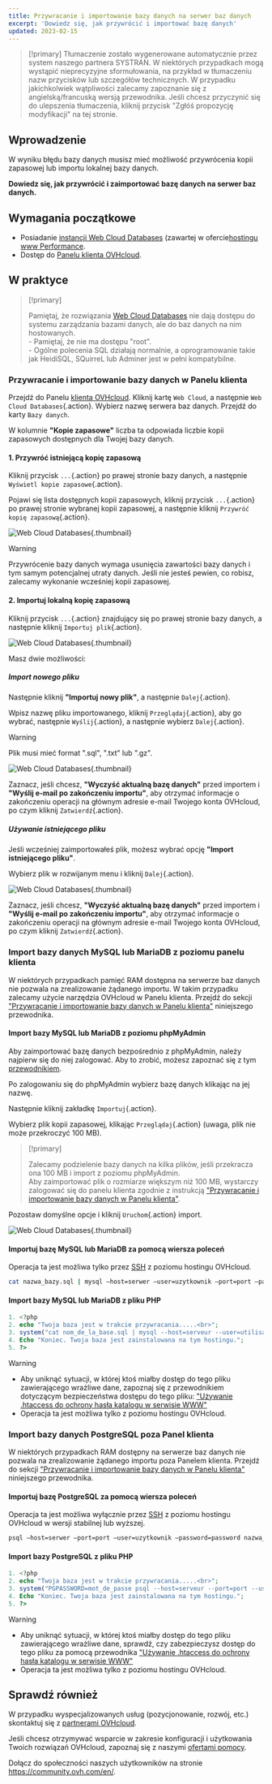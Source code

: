 ```yaml
---
title: Przywracanie i importowanie bazy danych na serwer baz danych
excerpt: 'Dowiedz się, jak przywrócić i importować bazę danych'
updated: 2023-02-15
---
```


> [!primary]
> Tłumaczenie zostało wygenerowane automatycznie przez system naszego partnera SYSTRAN. W niektórych przypadkach mogą wystąpić nieprecyzyjne sformułowania, na przykład w tłumaczeniu nazw przycisków lub szczegółów technicznych. W przypadku jakichkolwiek wątpliwości zalecamy zapoznanie się z angielską/francuską wersją przewodnika. Jeśli chcesz przyczynić się do ulepszenia tłumaczenia, kliknij przycisk "Zgłóś propozycję modyfikacji" na tej stronie.
> 

## Wprowadzenie

W wyniku błędu bazy danych musisz mieć możliwość przywrócenia kopii zapasowej lub importu lokalnej bazy danych. 

**Dowiedz się, jak przywrócić i zaimportować bazę danych na serwer baz danych.**

## Wymagania początkowe

- Posiadanie [instancji Web Cloud Databases](https://www.ovh.com/pl/cloud/cloud-databases/) (zawartej w ofercie[hostingu www Performance](https://www.ovhcloud.com/pl/web-hosting/).
- Dostęp do [Panelu klienta OVHcloud](https://www.ovh.com/auth/?action=gotomanager&from=https://www.ovh.pl/&ovhSubsidiary=pl).

## W praktyce

> [!primary]
>
> Pamiętaj, że rozwiązania [Web Cloud Databases](https://www.ovh.pl/cloud/cloud-databases/) nie dają dostępu do systemu zarządzania bazami danych, ale do baz danych na nim hostowanych.
> <br> - Pamiętaj, że nie ma dostępu "root".
> <br> - Ogólne polecenia SQL działają normalnie, a oprogramowanie takie jak HeidiSQL, SQuirreL lub Adminer jest w pełni kompatybilne.
>

### Przywracanie i importowanie bazy danych w Panelu klienta

Przejdź do Panelu [klienta OVHcloud](https://www.ovh.com/auth/?action=gotomanager&from=https://www.ovh.pl/&ovhSubsidiary=pl). Kliknij kartę `Web Cloud`, a następnie `Web Cloud Databases`{.action}. Wybierz nazwę serwera baz danych. Przejdź do karty `Bazy danych`.

W kolumnie **"Kopie zapasowe"** liczba ta odpowiada liczbie kopii zapasowych dostępnych dla Twojej bazy danych.

#### 1\. Przywróć istniejącą kopię zapasową

Kliknij przycisk `...`{.action} po prawej stronie bazy danych, a następnie `Wyświetl kopie zapasowe`{.action}.

Pojawi się lista dostępnych kopii zapasowych, kliknij przycisk `...`{.action} po prawej stronie wybranej kopii zapasowej, a następnie kliknij `Przywróć kopię zapasową`{.action}.

![Web Cloud Databases](images/web-cloud-databases-restore01.png){.thumbnail}

> [!warning]
>
> Przywrócenie bazy danych wymaga usunięcia zawartości bazy danych i tym samym potencjalnej utraty danych. Jeśli nie jesteś pewien, co robisz, zalecamy wykonanie wcześniej kopii zapasowej.
> 

#### 2\. Importuj lokalną kopię zapasową

Kliknij przycisk `...`{.action} znajdujący się po prawej stronie bazy danych, a następnie kliknij `Importuj plik`{.action}.

![Web Cloud Databases](images/web-cloud-databases-import01.png){.thumbnail}

Masz dwie możliwości:

##### Import nowego pliku

Następnie kliknij **"Importuj nowy plik"**, a następnie `Dalej`{.action}.

Wpisz nazwę pliku importowanego, kliknij `Przeglądaj`{.action}, aby go wybrać, następnie `Wyślij`{.action}, a następnie wybierz `Dalej`{.action}.

> [!warning]
>
> Plik musi mieć format ".sql", ".txt" lub ".gz".
> 

![Web Cloud Databases](images/web-cloud-databases-import02.png){.thumbnail}

Zaznacz, jeśli chcesz, **"Wyczyść aktualną bazę danych"** przed importem i **"Wyślij e-mail po zakończeniu importu"**, aby otrzymać informacje o zakończeniu operacji na głównym adresie e-mail Twojego konta OVHcloud, po czym kliknij `Zatwierdź`{.action}.

##### Używanie istniejącego pliku

Jeśli wcześniej zaimportowałeś plik, możesz wybrać opcję **"Import istniejącego pliku"**.

Wybierz plik w rozwijanym menu i kliknij `Dalej`{.action}.

![Web Cloud Databases](images/web-cloud-databases-import03.png){.thumbnail}

Zaznacz, jeśli chcesz, **"Wyczyść aktualną bazę danych"** przed importem i **"Wyślij e-mail po zakończeniu importu"**, aby otrzymać informacje o zakończeniu operacji na głównym adresie e-mail Twojego konta OVHcloud, po czym kliknij `Zatwierdź`{.action}.

### Import bazy danych MySQL lub MariaDB z poziomu panelu klienta

W niektórych przypadkach pamięć RAM dostępna na serwerze baz danych nie pozwala na zrealizowanie żądanego importu. W takim przypadku zalecamy użycie narzędzia OVHcloud w Panelu klienta. Przejdź do sekcji ["Przywracanie i importowanie bazy danych w Panelu klienta"](./#przywracanie-i-importowanie-bazy-danych-w-panelu-klienta) niniejszego przewodnika.

#### Import bazy MySQL lub MariaDB z poziomu phpMyAdmin

Aby zaimportować bazę danych bezpośrednio z phpMyAdmin, należy najpierw się do niej zalogować. Aby to zrobić, możesz zapoznać się z tym [przewodnikiem](/pages/web/clouddb/connecting-to-database-on-database-server#logowanie-do-bazy-danych-mysql-lub-mariadb).

Po zalogowaniu się do phpMyAdmin wybierz bazę danych klikając na jej nazwę.

Następnie kliknij zakładkę `Importuj`{.action}.

Wybierz plik kopii zapasowej, klikając `Przeglądaj`{.action} (uwaga, plik nie może przekroczyć 100 MB).

> [!primary]
>
> Zalecamy podzielenie bazy danych na kilka plików, jeśli przekracza ona 100 MB i import z poziomu phpMyAdmin.<br>
> Aby zaimportować plik o rozmiarze większym niż 100 MB, wystarczy zalogować się do panelu klienta zgodnie z instrukcją ["Przywracanie i importowanie bazy danych w Panelu klienta"](./#przywracanie-i-importowanie-bazy-danych-w-panelu-klienta).

Pozostaw domyślne opcje i kliknij `Uruchom`{.action} import.

![Web Cloud Databases](images/web-cloud-databases-import04.png){.thumbnail}

#### Importuj bazę MySQL lub MariaDB za pomocą wiersza poleceń

Operacja ta jest możliwa tylko przez [SSH](/pages/web_cloud/web_hosting/ssh_on_webhosting) z poziomu hostingu OVHcloud.

```bash
cat nazwa_bazy.sql | mysql —host=serwer —user=uzytkownik —port=port —password=password nazwa_bazy
```
#### Import bazy MySQL lub MariaDB z pliku PHP

```php
1. <?php
2. echo "Twoja baza jest w trakcie przywracania.....<br>";
3. system("cat nom_de_la_base.sql | mysql --host=serveur --user=utilisateur --port=port --password=password nom_de_la_base");
4. Echo "Koniec. Twoja baza jest zainstalowana na tym hostingu.";
5. ?>
```

> [!warning]
>
> - Aby uniknąć sytuacji, w której ktoś miałby dostęp do tego pliku zawierającego wrażliwe dane, zapoznaj się z przewodnikiem dotyczącym bezpieczeństwa dostępu do tego pliku: ["Używanie .htaccess do ochrony hasła katalogu w serwisie WWW"](/pages/web_cloud/web_hosting/htaccess_protect_directory_by_password)
> - Operacja ta jest możliwa tylko z poziomu hostingu OVHcloud.
>

### Import bazy danych PostgreSQL poza Panel klienta

W niektórych przypadkach RAM dostępny na serwerze baz danych nie pozwala na zrealizowanie żądanego importu poza Panelem klienta. Przejdź do sekcji ["Przywracanie i importowanie bazy danych w Panelu klienta"](./#przywracanie-i-importowanie-bazy-danych-w-panelu-klienta) niniejszego przewodnika.

#### Importuj bazę PostgreSQL za pomocą wiersza poleceń

Operacja ta jest możliwa wyłącznie przez [SSH](/pages/web_cloud/web_hosting/ssh_on_webhosting) z poziomu hostingu OVHcloud w wersji stabilnej lub wyższej.

```bash
psql —host=serwer —port=port —user=uzytkownik —password=password nazwa_bazy < nazwa_bazy_bazy.sql
```

#### Import bazy PostgreSQL z pliku PHP

```php
1. <?php
2. echo "Twoja baza jest w trakcie przywracania.....<br>";
3. system("PGPASSWORD=mot_de_passe psql --host=serveur --port=port --user=utilisateur --password=password nom_de_la_base < nom_de_la_base.sql");
4. Echo "Koniec. Twoja baza jest zainstalowana na tym hostingu.";
5. ?>
```

> [!warning]
>
> - Aby uniknąć sytuacji, w której ktoś miałby dostęp do tego pliku zawierającego wrażliwe dane, sprawdź, czy zabezpieczysz dostęp do tego pliku za pomocą przewodnika ["Używanie .htaccess do ochrony hasła katalogu w serwisie WWW"](/pages/web_cloud/web_hosting/htaccess_protect_directory_by_password)
> - Operacja ta jest możliwa tylko z poziomu hostingu OVHcloud.
>

## Sprawdź również

W przypadku wyspecjalizowanych usług (pozycjonowanie, rozwój, etc.) skontaktuj się z [partnerami OVHcloud](https://partner.ovhcloud.com/pl/).

Jeśli chcesz otrzymywać wsparcie w zakresie konfiguracji i użytkowania Twoich rozwiązań OVHcloud, zapoznaj się z naszymi [ofertami pomocy](https://www.ovhcloud.com/pl/support-levels/).

Dołącz do społeczności naszych użytkowników na stronie <https://community.ovh.com/en/>.